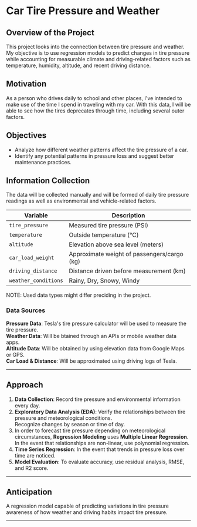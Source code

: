 # Car Tire Pressure and Weather 

## Overview of the Project  
This project looks into the connection between tire pressure and weather. My objective is to use regression models to predict changes in tire pressure while accounting for measurable climate and driving-related factors such as temperature, humidity, altitude, and recent driving distance.  

## Motivation
As a person who drives daily to school and other places, I've intended to make use of the time I spend in traveling with my car. With this data, I will be able to see how the tires deprecates through time, including several outer factors.

## Objectives  
- Analyze how different weather patterns affect the tire pressure of a car.
- Identify any potential patterns in pressure loss and suggest better maintenance practices.  

## Information Collection  
The data will be collected manually and will be formed of daily tire pressure readings as well as environmental and vehicle-related factors.  


| Variable | Description |
|----------|-------------|
| `tire_pressure` | Measured tire pressure (PSI) |
| `temperature` | Outside temperature (°C) |
| `altitude` | Elevation above sea level (meters) |
| `car_load_weight` | Approximate weight of passengers/cargo (kg) |
| `driving_distance` | Distance driven before measurement (km) |
| `weather_conditions` | Rainy, Dry, Snowy, Windy |

NOTE: Used data types might differ preciding in the project.

### **Data Sources** 
 **Pressure Data**: Tesla's tire pressure calculator will be used to measure the tire pressure.  
 **Weather Data**: Will be btained through an APIs or mobile weather data apps.  
 **Altitude Data**: Will be obtained by using elevation data from Google Maps or GPS.  
 **Car Load & Distance**: Will be approximated using driving logs of Tesla.  

 ---

 ## Approach  
 1. **Data Collection**: Record tire pressure and environmental information every day.  
 2. **Exploratory Data Analysis (EDA)**: Verify the relationships between tire pressure and meteorological conditions.  
    Recognize changes by season or time of day.  
 3. In order to forecast tire pressure depending on meteorological circumstances, **Regression Modeling** uses **Multiple Linear Regression**.  
    In the event that relationships are non-linear, use polynomial regression.  
 3. **Time Series Regression**: In the event that trends in pressure loss over time are noticed.  
 4. **Model Evaluation**: To evaluate accuracy, use residual analysis, RMSE, and R2 score.  

---

## Anticipation  
A regression model capable of predicting variations in tire pressure awareness of how weather and driving habits impact tire pressure.  

---
